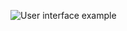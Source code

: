 ![User interface example](https://raw.githubusercontent.com/trieschlab/PymoNNto/Images/Fourier_Tab.png)